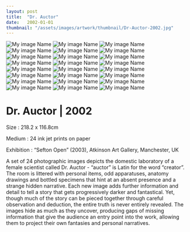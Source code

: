 ```yaml
---
layout: post
title:  "Dr. Auctor"
date:   2002-01-01
thumbnail: "/assets/images/artwork/thumbnail/Dr-Auctor-2002.jpg"
---
```


![My image Name](/assets/images/artwork/Dr-Auctor_01.jpg)
![My image Name](/assets/images/artwork/Dr-Auctor_02.jpg)
![My image Name](/assets/images/artwork/Dr-Auctor_03.jpg)
![My image Name](/assets/images/artwork/Dr-Auctor_04.jpg)
![My image Name](/assets/images/artwork/Dr-Auctor_05.jpg)
![My image Name](/assets/images/artwork/Dr-Auctor_06.jpg)
![My image Name](/assets/images/artwork/Dr-Auctor_07.jpg)
![My image Name](/assets/images/artwork/Dr-Auctor_08.jpg)
![My image Name](/assets/images/artwork/Dr-Auctor_09.jpg)
![My image Name](/assets/images/artwork/Dr-Auctor_10.jpg)
![My image Name](/assets/images/artwork/Dr-Auctor_11.jpg)
![My image Name](/assets/images/artwork/Dr-Auctor_12.jpg)
![My image Name](/assets/images/artwork/Dr-Auctor_13.jpg)
![My image Name](/assets/images/artwork/Dr-Auctor_14.jpg)
![My image Name](/assets/images/artwork/Dr-Auctor_15.jpg)
![My image Name](/assets/images/artwork/Dr-Auctor_16.jpg)
![My image Name](/assets/images/artwork/Dr-Auctor_17.jpg)
![My image Name](/assets/images/artwork/Dr-Auctor_18.jpg)
![My image Name](/assets/images/artwork/Dr-Auctor_19.jpg)
![My image Name](/assets/images/artwork/Dr-Auctor_20.jpg)
![My image Name](/assets/images/artwork/Dr-Auctor_21.jpg)
![My image Name](/assets/images/artwork/Dr-Auctor_22.jpg)
![My image Name](/assets/images/artwork/Dr-Auctor_23.jpg)
![My image Name](/assets/images/artwork/Dr-Auctor_24.jpg)


# Dr. Auctor | 2002

Size
: 218.2 x 116.8cm

Medium
: 24 ink jet prints on paper

Exhibition
: “Sefton Open” (2003), Atkinson Art Gallery, Manchester, UK

<!--excerpt_separator-->

A set of 24 photographic images depicts the domestic laboratory of a female scientist called Dr. Auctor  - “auctor” is Latin for the word “creator”.  The room is littered with personal items, odd apparatuses, anatomy drawings and bottled specimens that hint at an absent presence and a strange hidden narrative.  Each new image adds further information and detail to tell a story that gets progressively darker and fantastical.  Yet, though much of the story can be pieced together through careful observation and deduction, the entire truth is never entirely revealed.  The images hide as much as they uncover, producing gaps of missing information that give the audience an entry point into the work, allowing them to project their own fantasies and personal narratives.